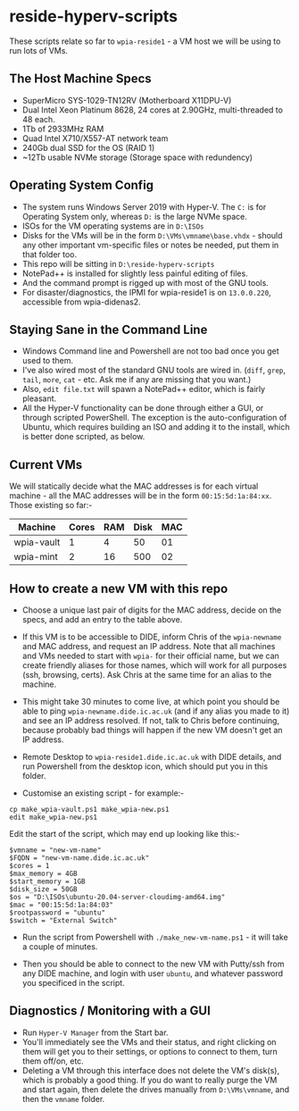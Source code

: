 # reside-hyperv-scripts

These scripts relate so far to `wpia-reside1` - a VM host we will be using
to run lots of VMs.

## The Host Machine Specs

* SuperMicro SYS-1029-TN12RV (Motherboard X11DPU-V)
* Dual Intel Xeon Platinum 8628, 24 cores at 2.90GHz, multi-threaded to 48 each.
* 1Tb of 2933MHz RAM
* Quad Intel X710/X557-AT network team
* 240Gb dual SSD for the OS (RAID 1)
* ~12Tb usable NVMe storage (Storage space with redundency)

## Operating System Config

* The system runs Windows Server 2019 with Hyper-V. The `C:` is for Operating System
only, whereas `D:` is the large NVMe space. 
* ISOs for the VM operating systems are in `D:\ISOs`
* Disks for the VMs will be in the form `D:\VMs\vmname\base.vhdx` - should any other
important vm-specific files or notes be needed, put them in that folder too.
* This repo will be sitting in `D:\reside-hyperv-scripts`
* NotePad++ is installed for slightly less painful editing of files. 
* And the command prompt is rigged up with most of the GNU tools.
* For disaster/diagnostics, the IPMI for wpia-reside1 is on `13.0.0.220`, accessible
from wpia-didenas2.

## Staying Sane in the Command Line

* Windows Command line and Powershell are not too bad once you get used to them.
* I've also wired most of the standard GNU tools are wired in. (`diff`, `grep`, 
`tail`, `more`, `cat` - etc. Ask me if any are missing that you want.)
* Also, `edit file.txt` will spawn a NotePad++ editor, which is fairly pleasant.
* All the Hyper-V functionality can be done through either a GUI, or through scripted
PowerShell. The exception is the auto-configuration of Ubuntu, which requires building an ISO
and adding it to the install, which is better done scripted, as below.

## Current VMs

We will statically decide what the MAC addresses is for each virtual machine - all
the MAC addresses will be in the form `00:15:5d:1a:84:xx`. Those existing so far:-

| Machine      | Cores | RAM | Disk | MAC |
|--------------|-------|-----|------|------
| wpia-vault   |   1   |  4  |  50  |  01 |
| wpia-mint    |   2   | 16  | 500  |  02 |

## How to create a new VM with this repo

* Choose a unique last pair of digits for the MAC address, decide on the
specs, and add an entry to the table above.

* If this VM is to be accessible to DIDE, inform Chris of the `wpia-newname`
and MAC address, and request an IP address. Note that all machines and VMs needed
to start with `wpia-` for their official name, but we can create friendly aliases
for those names, which will work for all purposes (ssh, browsing, certs). Ask Chris
at the same time for an alias to the machine. 

* This might take 30 minutes to come live, at which point you should be able to ping 
`wpia-newname.dide.ic.ac.uk` (and if any alias you made to it) and see an IP address 
resolved. If not, talk to Chris before continuing, because probably bad things will
happen if the new VM doesn't get an IP address.

* Remote Desktop to `wpia-reside1.dide.ic.ac.uk` with DIDE details, and run Powershell
from the desktop icon, which should put you in this folder.

* Customise an existing script - for example:-
```
cp make_wpia-vault.ps1 make_wpia-new.ps1
edit make_wpia-new.ps1
```

Edit the start of the script, which may end up looking like this:-
```
$vmname = "new-vm-name"
$FQDN = "new-vm-name.dide.ic.ac.uk"
$cores = 1
$max_memory = 4GB
$start_memory = 1GB
$disk_size = 50GB
$os = "D:\ISOs\ubuntu-20.04-server-cloudimg-amd64.img"
$mac = "00:15:5d:1a:84:03"
$rootpassword = "ubuntu"
$switch = "External Switch"
```

* Run the script from Powershell with `./make_new-vm-name.ps1` - it will take a couple of minutes.

* Then you should be able to connect to the new VM with Putty/ssh from any DIDE machine,
and login with user `ubuntu`, and whatever password you specificed in the script.

## Diagnostics / Monitoring with a GUI

* Run `Hyper-V Manager` from the Start bar.
* You'll immediately see the VMs and their status, and right clicking on them
will get you to their settings, or options to connect to them, turn them off/on, etc.
* Deleting a VM through this interface does not delete the VM's disk(s), which is 
probably a good thing. If you do want to really purge the VM and start again, then
delete the drives manually from `D:\VMs\vmname`, and then the `vmname` folder.
